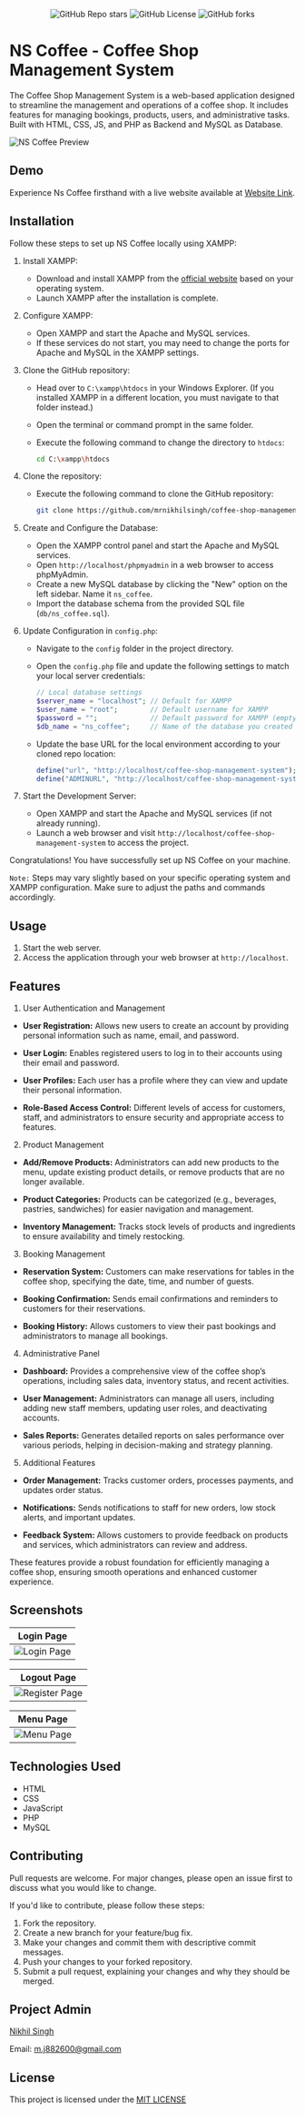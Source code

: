 <p align="center">
   <img src="https://img.shields.io/github/stars/mrnikhilsingh/coffee-shop-management-system" alt="GitHub Repo stars">  
   <img src="https://img.shields.io/github/license/mrnikhilsingh/coffee-shop-management-system" alt="GitHub License">  
   <img src="https://img.shields.io/github/forks/mrnikhilsingh/coffee-shop-management-system" alt="GitHub forks">  
</p>

# NS Coffee - Coffee Shop Management System

The Coffee Shop Management System is a web-based application designed to streamline the management and operations of a coffee shop. It includes features for managing bookings, products, users, and administrative tasks. Built with HTML, CSS, JS, and PHP as Backend and MySQL as Database.

![NS Coffee Preview](https://github.com/mrnikhilsingh/coffee-shop-management-system/blob/main/images/website-screenshots/hero-section.png)

## Demo

Experience Ns Coffee firsthand with a live website available at [Website Link](https://nscoffee.free.nf/).

## Installation

Follow these steps to set up NS Coffee locally using XAMPP:

1. Install XAMPP:

   - Download and install XAMPP from the [official website](https://www.apachefriends.org/index.html) based on your operating system.
   - Launch XAMPP after the installation is complete.

2. Configure XAMPP:

   - Open XAMPP and start the Apache and MySQL services.
   - If these services do not start, you may need to change the ports for Apache and MySQL in the XAMPP settings.

3. Clone the GitHub repository:

   - Head over to `C:\xampp\htdocs` in your Windows Explorer. (If you installed XAMPP in a different location, you must navigate to that folder instead.)
   - Open the terminal or command prompt in the same folder.
   - Execute the following command to change the directory to `htdocs`:

     ```bash
     cd C:\xampp\htdocs
     ```

4. Clone the repository:

   - Execute the following command to clone the GitHub repository:

     ```bash
     git clone https://github.com/mrnikhilsingh/coffee-shop-management-system.git
     ```

5. Create and Configure the Database:

   - Open the XAMPP control panel and start the Apache and MySQL services.
   - Open `http://localhost/phpmyadmin` in a web browser to access phpMyAdmin.
   - Create a new MySQL database by clicking the "New" option on the left sidebar. Name it `ns_coffee`.
   - Import the database schema from the provided SQL file (`db/ns_coffee.sql`).

6. Update Configuration in `config.php`:

   - Navigate to the `config` folder in the project directory.
   - Open the `config.php` file and update the following settings to match your local server credentials:

     ```php
     // Local database settings
     $server_name = "localhost"; // Default for XAMPP
     $user_name = "root";        // Default username for XAMPP
     $password = "";             // Default password for XAMPP (empty)
     $db_name = "ns_coffee";     // Name of the database you created
     ```

   - Update the base URL for the local environment according to your cloned repo location:
     ```php
     define("url", "http://localhost/coffee-shop-management-system");
     define("ADMINURL", "http://localhost/coffee-shop-management-system/admin-panel");
     ```

7. Start the Development Server:
   - Open XAMPP and start the Apache and MySQL services (if not already running).
   - Launch a web browser and visit `http://localhost/coffee-shop-management-system` to access the project.

Congratulations! You have successfully set up NS Coffee on your machine.

`Note:` Steps may vary slightly based on your specific operating system and XAMPP configuration. Make sure to adjust the paths and commands accordingly.

## Usage

1. Start the web server.
2. Access the application through your web browser at `http://localhost`.

## Features

1. User Authentication and Management

- **User Registration:** Allows new users to create an account by providing personal information such as name, email, and password.

- **User Login:** Enables registered users to log in to their accounts using their email and password.

- **User Profiles:** Each user has a profile where they can view and update their personal information.

- **Role-Based Access Control:** Different levels of access for customers, staff, and administrators to ensure security and appropriate access to features.

2. Product Management

- **Add/Remove Products:** Administrators can add new products to the menu, update existing product details, or remove products that are no longer available.

- **Product Categories:** Products can be categorized (e.g., beverages, pastries, sandwiches) for easier navigation and management.

- **Inventory Management:** Tracks stock levels of products and ingredients to ensure availability and timely restocking.

3. Booking Management

- **Reservation System:** Customers can make reservations for tables in the coffee shop, specifying the date, time, and number of guests.

- **Booking Confirmation:** Sends email confirmations and reminders to customers for their reservations.

- **Booking History:** Allows customers to view their past bookings and administrators to manage all bookings.

4. Administrative Panel

- **Dashboard:** Provides a comprehensive view of the coffee shop’s operations, including sales data, inventory status, and recent activities.

- **User Management:** Administrators can manage all users, including adding new staff members, updating user roles, and deactivating accounts.

- **Sales Reports:** Generates detailed reports on sales performance over various periods, helping in decision-making and strategy planning.

5. Additional Features

- **Order Management:** Tracks customer orders, processes payments, and updates order status.

- **Notifications:** Sends notifications to staff for new orders, low stock alerts, and important updates.

- **Feedback System:** Allows customers to provide feedback on products and services, which administrators can review and address.

These features provide a robust foundation for efficiently managing a coffee shop, ensuring smooth operations and enhanced customer experience.

## Screenshots

| Login Page                                                                                                                        |
| --------------------------------------------------------------------------------------------------------------------------------- |
| ![Login Page](https://github.com/mrnikhilsingh/coffee-shop-management-system/blob/main/images/website-screenshots/login_page.png) |

| Logout Page                                                                                                                             |
| --------------------------------------------------------------------------------------------------------------------------------------- |
| ![Register Page](https://github.com/mrnikhilsingh/coffee-shop-management-system/blob/main/images/website-screenshots/register_page.png) |

| Menu Page                                                                                                                       |
| ------------------------------------------------------------------------------------------------------------------------------- |
| ![Menu Page](https://github.com/mrnikhilsingh/coffee-shop-management-system/blob/main/images/website-screenshots/menu_page.png) |

## Technologies Used

- HTML
- CSS
- JavaScript
- PHP
- MySQL

## Contributing

Pull requests are welcome. For major changes, please open an issue first
to discuss what you would like to change.

If you'd like to contribute, please follow these steps:

1. Fork the repository.
2. Create a new branch for your feature/bug fix.
3. Make your changes and commit them with descriptive commit messages.
4. Push your changes to your forked repository.
5. Submit a pull request, explaining your changes and why they should be merged.

## Project Admin

[Nikhil Singh](https://github.com/mrnikhilsingh)

Email: [m.j882600@gmail.com](mailto:m.j882600@gmail.com)

## License

This project is licensed under the [MIT LICENSE](./LICENSE)
